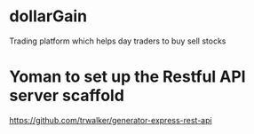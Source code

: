 # dollarGain
Trading platform which helps day traders to buy sell stocks

# Yoman to set up the Restful API server scaffold 
https://github.com/trwalker/generator-express-rest-api

